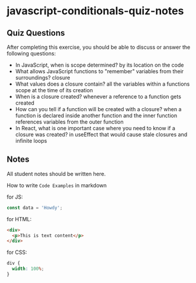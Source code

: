 # javascript-conditionals-quiz-notes

## Quiz Questions

After completing this exercise, you should be able to discuss or answer the following questions:

- In JavaScript, when is scope determined?
  by its location on the code
- What allows JavaScript functions to "remember" variables from their surroundings?
  closure
- What values does a closure contain?
  all the variables within a functions scope at the time of its creation
- When is a closure created?
  whenever a reference to a function gets created
- How can you tell if a function will be created with a closure?
  when a function is declared inside another function and the inner function references variables from the outer function
- In React, what is one important case where you need to know if a closure was created?
  in useEffect that would cause stale closures and infinite loops

## Notes

All student notes should be written here.

How to write `Code Examples` in markdown

for JS:

```javascript
const data = 'Howdy';
```

for HTML:

```html
<div>
  <p>This is text content</p>
</div>
```

for CSS:

```css
div {
  width: 100%;
}
```
